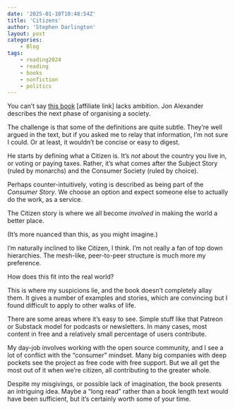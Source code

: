 ```yaml
---
date: '2025-01-10T10:48:54Z'
title: 'Citizens'
author: 'Stephen Darlington'
layout: post
categories:
    - Blog
tags:
    - reading2024
    - reading
    - books
    - nonfiction
    - politics
---
```

You can’t say [this book](https://amzn.to/4fBEf3l) [affiliate link] lacks ambition. Jon Alexander describes the next phase of organising a society.

The challenge is that some of the definitions are quite subtle. They’re well argued in the text, but if you asked me to relay that information, I’m not sure I could. Or at least, it wouldn’t be concise or easy to digest. 

He starts by defining what a Citizen is. It’s _not_ about the country you live in, or voting or paying taxes. Rather, it’s what comes after the Subject Story (ruled by monarchs) and the Consumer Society (ruled by choice).

Perhaps counter-intuitively, voting is described as being part of the _Consumer Story_. We choose an option and expect someone else to actually do the work, as a service.

The Citizen story is where we all become _involved_ in making the world a better place.

(It’s more nuanced than this, as you might imagine.)

I’m naturally inclined to like Citizen, I think. I’m not really a fan of top down hierarchies. The mesh-like, peer-to-peer structure is much more my preference. 

How does this fit into the real world?

This is where my suspicions lie, and the book doesn’t completely allay them. It gives a number of examples and stories, which are convincing but I found difficult to apply to other walks of life.

There are some areas where it’s easy to see. Simple stuff like that Patreon or Substack model for podcasts or newsletters. In many cases, most content in free and a relatively small percentage of users contribute.

My day-job involves working with the open source community, and I see a lot of conflict with the “consumer” mindset. Many big companies with deep pockets see the project as free code with free support. But we all get the most out of it when we’re citizen, all contributing to the greater whole. 

Despite my misgivings, or possible lack of imagination, the book presents an intriguing idea. Maybe a “long read” rather than a book length text would have been sufficient, but it’s certainly worth some of your time.